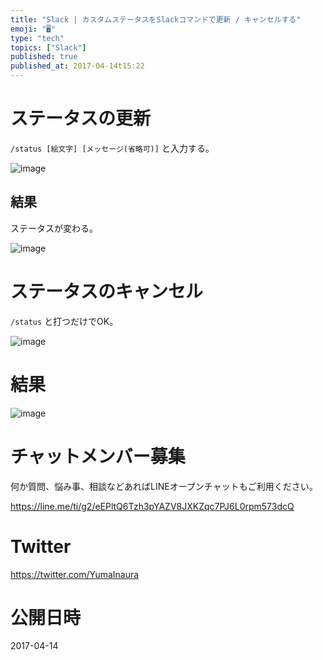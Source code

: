 ```yaml
---
title: "Slack | カスタムステータスをSlackコマンドで更新 / キャンセルする"
emoji: "🖥"
type: "tech"
topics: ["Slack"]
published: true
published_at: 2017-04-14t15:22
---
```


# ステータスの更新

`/status [絵文字] [メッセージ(省略可)]` と入力する。

![image](https://qiita-image-store.s3.amazonaws.com/0/89618/bdb05460-848a-2243-f906-0da5c8fbf2f4.png)

## 結果

ステータスが変わる。

![image](https://qiita-image-store.s3.amazonaws.com/0/89618/d1a9d80a-414e-3e34-1dd5-18fca50e8472.png)

# ステータスのキャンセル

`/status` と打つだけでOK。

![image](https://qiita-image-store.s3.amazonaws.com/0/89618/16348bf7-6594-c19a-06fe-e410cc9c19e6.png)

# 結果

![image](https://qiita-image-store.s3.amazonaws.com/0/89618/267411b5-3101-d697-a09a-ae26b04defec.png)








<!-- Update From Qiita API -->

# チャットメンバー募集


何か質問、悩み事、相談などあればLINEオープンチャットもご利用ください。

https://line.me/ti/g2/eEPltQ6Tzh3pYAZV8JXKZqc7PJ6L0rpm573dcQ





# Twitter


https://twitter.com/YumaInaura


<!-- Update From Qiita API -->



# 公開日時

2017-04-14
